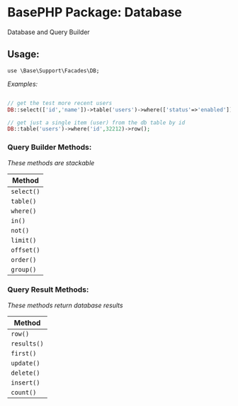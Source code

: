 # BasePHP Package: Database
Database and Query Builder

Usage:
---------------

`use \Base\Support\Facades\DB;`

*Examples:*

```php

// get the test more recent users
DB::select(['id','name'])->table('users')->where(['status'=>'enabled'])->limit(10)->order('id DESC')->results();

// get just a single item (user) from the db table by id
DB::table('users')->where('id',32212)->row();


```

### Query Builder Methods:

*These methods are stackable*

|Method           |
|---              |
|`select()`       |
|`table()`        |
|`where()`        |
|`in()`           |
|`not()`          |
|`limit()`        |
|`offset()`       |
|`order()`        |
|`group()`        |


### Query Result Methods:

*These methods return database results*

|Method           |
|---              |
|`row()`          |
|`results()`      |
|`first()`        |
|`update()`       |
|`delete()`       |
|`insert()`       |
|`count()`        |
